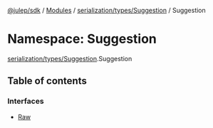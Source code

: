 [@julep/sdk](../README.md) / [Modules](../modules.md) / [serialization/types/Suggestion](serialization_types_Suggestion.md) / Suggestion

# Namespace: Suggestion

[serialization/types/Suggestion](serialization_types_Suggestion.md).Suggestion

## Table of contents

### Interfaces

- [Raw](../interfaces/serialization_types_Suggestion.Suggestion.Raw.md)
